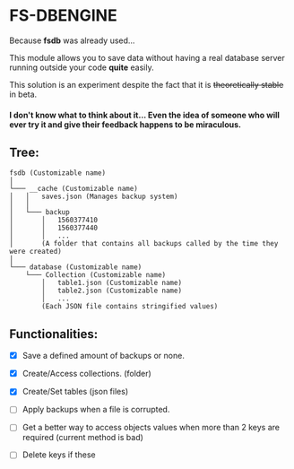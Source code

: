 # FS-DBENGINE
Because __fsdb__ was already used...

This module allows you to save data without having a real database server running outside your code __quite__ easily.

This solution is an experiment despite the fact that it is ~~theoretically stable~~ in beta.

#### I don't know what to think about it... Even the idea of someone who will ever try it and give their feedback happens to be miraculous.

## Tree:

```
fsdb (Customizable name) 
│
└─── __cache (Customizable name)
│   │   saves.json (Manages backup system)
│   │
│   └─── backup
│       │   1560377410 
│       │   1560377440
│       │   ...
│       (A folder that contains all backups called by the time they were created)
│   
└─── database (Customizable name)
    └─── Collection (Customizable name)
        │   table1.json (Customizable name)
        │   table2.json (Customizable name)
        │   ...
        (Each JSON file contains stringified values)
```

## Functionalities:
- [x] Save a defined amount of backups or none.

- [x] Create/Access collections. (folder)

- [x] Create/Set tables (json files)

- [ ] Apply backups when a file is corrupted.

- [ ] Get a better way to access objects values when more than 2 keys are required (current method is bad)

- [ ] Delete keys if these